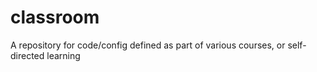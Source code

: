 # classroom
A repository for code/config defined as part of various courses, or self-directed learning
